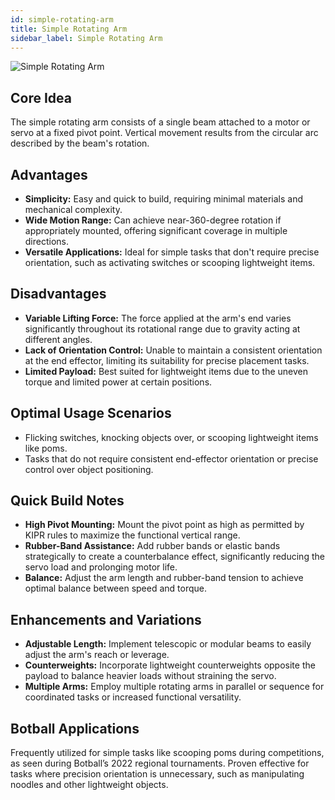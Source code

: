 ```yaml
---
id: simple-rotating-arm
title: Simple Rotating Arm
sidebar_label: Simple Rotating Arm
---
```


![Simple Rotating Arm](/hardware/simple-rotating-arm.jpg)

## Core Idea

The simple rotating arm consists of a single beam attached to a motor or servo at a fixed pivot point. Vertical movement
results from the circular arc described by the beam's rotation.

## Advantages

* **Simplicity:** Easy and quick to build, requiring minimal materials and mechanical complexity.
* **Wide Motion Range:** Can achieve near-360-degree rotation if appropriately mounted, offering significant coverage in
  multiple directions.
* **Versatile Applications:** Ideal for simple tasks that don't require precise orientation, such as activating switches
  or scooping lightweight items.

## Disadvantages

* **Variable Lifting Force:** The force applied at the arm's end varies significantly throughout its rotational range
  due to gravity acting at different angles.
* **Lack of Orientation Control:** Unable to maintain a consistent orientation at the end effector, limiting its
  suitability for precise placement tasks.
* **Limited Payload:** Best suited for lightweight items due to the uneven torque and limited power at certain
  positions.

## Optimal Usage Scenarios

* Flicking switches, knocking objects over, or scooping lightweight items like poms.
* Tasks that do not require consistent end-effector orientation or precise control over object positioning.

## Quick Build Notes

* **High Pivot Mounting:** Mount the pivot point as high as permitted by KIPR rules to maximize the functional vertical
  range.
* **Rubber-Band Assistance:** Add rubber bands or elastic bands strategically to create a counterbalance effect,
  significantly reducing the servo load and prolonging motor life.
* **Balance:** Adjust the arm length and rubber-band tension to achieve optimal balance between speed and torque.

## Enhancements and Variations

* **Adjustable Length:** Implement telescopic or modular beams to easily adjust the arm's reach or leverage.
* **Counterweights:** Incorporate lightweight counterweights opposite the payload to balance heavier loads without
  straining the servo.
* **Multiple Arms:** Employ multiple rotating arms in parallel or sequence for coordinated tasks or increased functional
  versatility.

## Botball Applications

Frequently utilized for simple tasks like scooping poms during competitions, as seen during Botball’s 2022 regional
tournaments. Proven effective for tasks where precision orientation is unnecessary, such as manipulating noodles and
other lightweight objects.